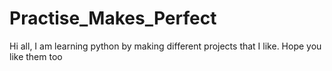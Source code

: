 # Practise_Makes_Perfect


Hi all,
I am learning python by making different projects that I like.
Hope you like them too 
